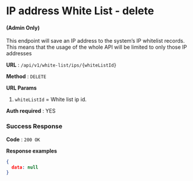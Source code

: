 # IP address White List - delete

#### (**Admin Only**)

This endpoint will save an IP address to the system’s IP whitelist records. This means that the usage of the whole API will be limited to only those IP addresses

**URL** : `/api/v1/white-list/ips/{whiteListId}`

**Method** : `DELETE`

**URL Params**

1. `whiteListId` = White list ip id.

**Auth required** : YES

### Success Response

**Code** : `200 OK`

**Response examples**

```json
{
  data: null
}
```
